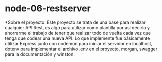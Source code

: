 # node-06-restserver
*Sobre el proyecto:
  Este proyecto se trata de una base para realizar cualquier API Rest, es algo para utilizar como plantilla por así decirlo y ahorrarme el trabajo de tener que realizar          todo de vuelta cada vez que tenga que codear una nueva API. 
  Lo que implemente fue básicamente utilizar Express junto con nodemon para iniciar el servidor en localhost, dotenv para implementar el archivo .env en el proyecto, morgan, swagger para la documentación y winston. 
